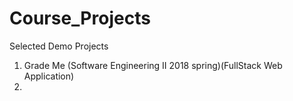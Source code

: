 # Course_Projects
Selected Demo Projects
1. Grade Me (Software Engineering II 2018 spring)(FullStack Web Application)
2. 
